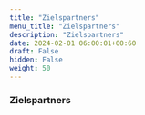 ```yaml
---
title: "Zielspartners"
menu_title: "Zielspartners"
description: "Zielspartners"
date: 2024-02-01 06:00:01+00:60
draft: False
hidden: False
weight: 50
---
```

### Zielspartners
